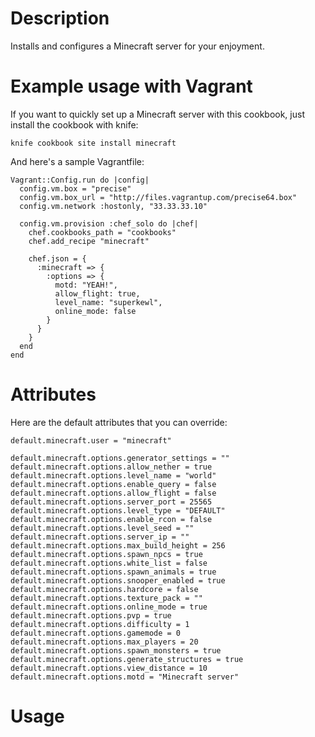 Description
===========

Installs and configures a Minecraft server for your enjoyment.

Example usage with Vagrant
==========================

If you want to quickly set up a Minecraft server with this cookbook, just
install the cookbook with knife:

    knife cookbook site install minecraft

And here's a sample Vagrantfile:

```
Vagrant::Config.run do |config|
  config.vm.box = "precise"
  config.vm.box_url = "http://files.vagrantup.com/precise64.box"
  config.vm.network :hostonly, "33.33.33.10"

  config.vm.provision :chef_solo do |chef|
    chef.cookbooks_path = "cookbooks"
    chef.add_recipe "minecraft"

    chef.json = {
      :minecraft => {
        :options => {
          motd: "YEAH!",
          allow_flight: true,
          level_name: "superkewl",
          online_mode: false
        }
      }
    }
  end
end
```


Attributes
==========

Here are the default attributes that you can override:

```
default.minecraft.user = "minecraft"

default.minecraft.options.generator_settings = ""
default.minecraft.options.allow_nether = true
default.minecraft.options.level_name = "world"
default.minecraft.options.enable_query = false
default.minecraft.options.allow_flight = false
default.minecraft.options.server_port = 25565
default.minecraft.options.level_type = "DEFAULT"
default.minecraft.options.enable_rcon = false
default.minecraft.options.level_seed = ""
default.minecraft.options.server_ip = ""
default.minecraft.options.max_build_height = 256
default.minecraft.options.spawn_npcs = true
default.minecraft.options.white_list = false
default.minecraft.options.spawn_animals = true
default.minecraft.options.snooper_enabled = true
default.minecraft.options.hardcore = false
default.minecraft.options.texture_pack = ""
default.minecraft.options.online_mode = true
default.minecraft.options.pvp = true
default.minecraft.options.difficulty = 1
default.minecraft.options.gamemode = 0
default.minecraft.options.max_players = 20
default.minecraft.options.spawn_monsters = true
default.minecraft.options.generate_structures = true
default.minecraft.options.view_distance = 10
default.minecraft.options.motd = "Minecraft server"
```

Usage
=====


